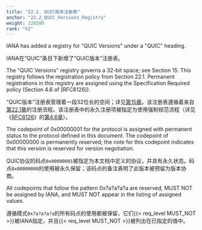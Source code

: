 ```yaml
---
title: "22.2. QUIC版本注册表"
anchor: "22.2_QUIC_Versions_Registry"
weight: 220200
rank: "h2"
---
```


IANA has added a registry for "QUIC Versions" under a "QUIC" heading.

IANA在“QUIC”条目下新增了“QUIC版本”注册表。

The "QUIC Versions" registry governs a 32-bit space; see Section 15. This registry follows the registration policy from Section 22.1. Permanent registrations in this registry are assigned using the Specification Required policy (Section 4.6 of [RFC8126]).

“QUIC版本”注册表管理着一段32位长的空间；详见[第15章]()。该注册表遵循着来自[第22.1章]()的注册流程。该注册表中的永久注册项被指定为使用强制规范流程（详见《[RFC8126]()》的[第4.6章]()）。

The codepoint of 0x00000001 for the protocol is assigned with permanent status to the protocol defined in this document. The codepoint of 0x00000000 is permanently reserved; the note for this codepoint indicates that this version is reserved for version negotiation.

QUIC协议的码点`0x00000001`被指定为本文档中定义的协议，并具有永久状态。码点`0x00000000`的使用被永久保留；该码点的备注表明了此版本被预留为版本协商。

All codepoints that follow the pattern 0x?a?a?a?a are reserved, MUST NOT be assigned by IANA, and MUST NOT appear in the listing of assigned values.

遵循模式`0x?a?a?a?a`的所有码点的使用都被保留，它们{{< req_level MUST_NOT >}}被IANA指定，并且{{< req_level MUST_NOT >}}被列出在已指定的值中。
